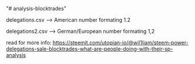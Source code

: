 "# analysis-blocktrades" 

delegations.csv --> American number formating 1.2

delegations2.csv --> German/European number formating 1,2

read for more info: https://steemit.com/utopian-io/@wil1liam/steem-power-delegations-sale-blocktrades-what-are-people-doing-with-their-sp-analysis
